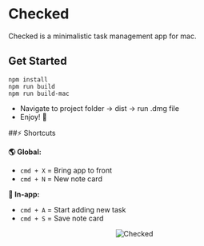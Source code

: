 # Checked
Checked is a minimalistic task management app for mac.

## Get Started
```
npm install
npm run build
npm run build-mac
```
  - Navigate to project folder → dist → run .dmg file
  - Enjoy! 🥳

##⚡️ Shortcuts

**🌎 Global:**
  - `cmd + X` = Bring app to front
  - `cmd + N` = New note card

**📲 In-app:**
  - `cmd + A` = Start adding new task
  - `cmd + S` = Save note card




<div align="center">
  <img src="https://github.com/user-attachments/assets/3320a280-9a17-44c2-b7a0-bf276dba3667" alt="Checked">
</div>
